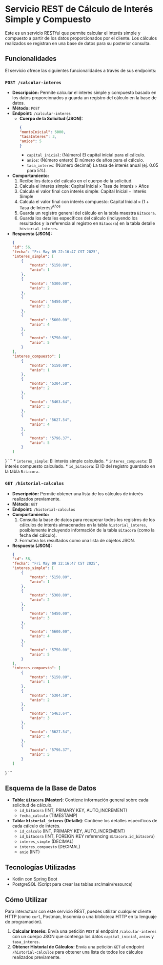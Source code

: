 # Servicio REST de Cálculo de Interés Simple y Compuesto

Este es un servicio RESTful que permite calcular el interés simple y compuesto a partir de los datos proporcionados por el cliente. Los cálculos realizados se registran en una base de datos para su posterior consulta.

## Funcionalidades

El servicio ofrece las siguientes funcionalidades a través de sus endpoints:

### `POST /calcular-interes`

* **Descripción:** Permite calcular el interés simple y compuesto basado en los datos proporcionados y guarda un registro del cálculo en la base de datos.
* **Método:** `POST`
* **Endpoint:** `/calcular-interes`
  * **Cuerpo de la Solicitud (JSON):**
      ```json
      {
      "montoInicial": 5000,
      "tasaInteres": 3,
      "anios": 5
      }
      ```
      * `capital_inicial`: (Número) El capital inicial para el cálculo.
      * `anios`: (Número entero) El número de años para el cálculo.
      * `tasa_interes`: (Número decimal) La tasa de interés anual (ej. 0.05 para 5%).
* **Comportamiento:**
    1.  Recibe los datos del cálculo en el cuerpo de la solicitud.
    2.  Calcula el interés simple: $\text{Capital Inicial} \times \text{Tasa de Interés} \times \text{Años}$
    3.  Calcula el valor final con interés simple: $\text{Capital Inicial} + \text{Interés Simple}$
    4.  Calcula el valor final con interés compuesto: $\text{Capital Inicial} \times (1 + \text{Tasa de Interés})^{\text{Años}}$
    5. Guarda un registro general del cálculo en la tabla maestra `Bitacora`.
    6. Guarda los detalles específicos del cálculo (incluyendo los resultados y la referencia al registro en `Bitacora`) en la tabla detalle `historial_interes`.
* **Respuesta (JSON):**
    ```json
    {
    "id": 56,
    "fecha": "Fri May 09 22:16:47 CST 2025",
    "interes_simple": [
        {
            "monto": "5150.00",
            "anio": 1
        },
        {
            "monto": "5300.00",
            "anio": 2
        },
        {
            "monto": "5450.00",
            "anio": 3
        },
        {
            "monto": "5600.00",
            "anio": 4
        },
        {
            "monto": "5750.00",
            "anio": 5
        }
    ],
    "interes_compuesto": [
        {
            "monto": "5150.00",
            "anio": 1
        },
        {
            "monto": "5304.50",
            "anio": 2
        },
        {
            "monto": "5463.64",
            "anio": 3
        },
        {
            "monto": "5627.54",
            "anio": 4
        },
        {
            "monto": "5796.37",
            "anio": 5
        }
    ]
}
    ```
    * `interes_simple`: El interés simple calculado.
    * `interes_compuesto`: El interés compuesto calculado.
    * `id_bitacora`: El ID del registro guardado en la tabla `Bitacora`.

### `GET /historial-calculos`

* **Descripción:** Permite obtener una lista de los cálculos de interés realizados previamente.
* **Método:** `GET`
* **Endpoint:** `/historial-calculos`
* **Comportamiento:**
    1.  Consulta la base de datos para recuperar todos los registros de los cálculos de interés almacenados en la tabla `historial_interes`, posiblemente incluyendo información de la tabla `Bitacora` (como la fecha del cálculo).
    2.  Formatea los resultados como una lista de objetos JSON.
* **Respuesta (JSON):**
    ```json
   {
    "id": 56,
    "fecha": "Fri May 09 22:16:47 CST 2025",
    "interes_simple": [
        {
            "monto": "5150.00",
            "anio": 1
        },
        {
            "monto": "5300.00",
            "anio": 2
        },
        {
            "monto": "5450.00",
            "anio": 3
        },
        {
            "monto": "5600.00",
            "anio": 4
        },
        {
            "monto": "5750.00",
            "anio": 5
        }
    ],
    "interes_compuesto": [
        {
            "monto": "5150.00",
            "anio": 1
        },
        {
            "monto": "5304.50",
            "anio": 2
        },
        {
            "monto": "5463.64",
            "anio": 3
        },
        {
            "monto": "5627.54",
            "anio": 4
        },
        {
            "monto": "5796.37",
            "anio": 5
        }
    ]
}
    ```
  
## Esquema de la Base de Datos 

* **Tabla: `Bitacora` (Master)**: Contiene información general sobre cada solicitud de cálculo.
    * `id_bitacora` (INT, PRIMARY KEY, AUTO_INCREMENT)
    * `fecha_calculo` (TIMESTAMP)
* **Tabla: `historial_interes` (Detalle)**: Contiene los detalles específicos de cada cálculo de interés.
    * `id_calculo` (INT, PRIMARY KEY, AUTO_INCREMENT)
    * `id_bitacora` (INT, FOREIGN KEY referencing `Bitacora.id_bitacora`)
    * `interes_simple` (DECIMAL)
    * `interes_compuesto` (DECIMAL)
    * `anio` (INT)

## Tecnologías Utilizadas

* Kotlin con Spring Boot
* PostgreSQL (Script para crear las tablas src/main/resource)

## Cómo Utilizar

Para interactuar con este servicio REST, puedes utilizar cualquier cliente HTTP (como `curl`, Postman, Insomnia o una biblioteca HTTP en tu lenguaje de programación).

1.  **Calcular Interés:** Envía una petición `POST` al endpoint `/calcular-interes` con un cuerpo JSON que contenga los datos `capital_inicial`, `anios` y `tasa_interes`.
2.  **Obtener Historial de Cálculos:** Envía una petición `GET` al endpoint `/historial-calculos` para obtener una lista de todos los cálculos realizados previamente.